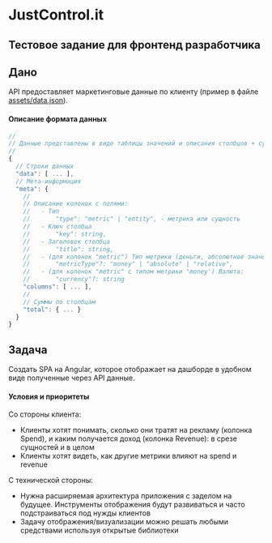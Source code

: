 # JustControl.it
## Тестовое задание для фронтенд разработчика


## Дано
API предоставляет маркетинговые данные по клиенту (пример в файле [assets/data.json](assets/data.json)).

#### Описание формата данных
```js
//
// Данные представлены в виде таблицы значений и описания столбцов + суммы по столбцам
//
{
  // Строки данных
  "data": [ ... ],
  // Мета-информация
  "meta": {
    //
    // Описание колонок с полями:
    //   - Тип
    //       "type": "metric" | "entity", - метрика или сущность
    //   - Ключ столбца
    //       "key": string,
    //   - Заголовок столбца
    //       "title": string,
    //   - (для колонок "metric") Тип метрики (деньги, абсолютное значение или относительное):
    //       "metricType"?: "money" | "absolute" | "relative",
    //   - (для колонок "metric" с типом метрики "money') Валюта:
    //       "currency"?: string
    "columns": [ ... ],
    //
    // Суммы по столбцам
    "total": { ... }
  }
}
```

## Задача

Создать SPA на Angular, которое отображает на дашборде в удобном виде полученные через API данные.

#### Условия и приоритеты

Со стороны клиента:

- Клиенты хотят понимать, сколько они тратят на рекламу (колонка Spend), и каким получается доход (колонка Revenue): в срезе сущностей и в целом
- Клиенты хотят видеть, как другие метрики влияют на spend и revenue

С технической стороны:

- Нужна расширяемая архитектура приложения с заделом на будущее. Инструменты отображения будут развиваться и часто подстраиваться под нужды клиентов
- Задачу отображения/визуализации можно решать любыми средствами используя открытые библиотеки

